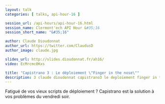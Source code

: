 ```yaml
---
layout: talk
categories: [ talks, api-hour-16 ]

session_url: /api-hours/api-hour-16.html
session_name: Clermont'ech API Hour &#35;16
session_short_name: "&#35;16"

author: Claude Dioudonnat
author_url: https://twitter.com/ClaudusD
author_image: claude.jpg

slides_url: http://slides.dioudonnat.fr/ah16/
video: EcMrcmc0Kxs

title: "Capistrano 3 : Le déploiement \"Finger in the nose\""
description: 3 claude dioudonnat capistrano3 le deploiement finger in the nose
---
```




Fatigué de vos vieux scripts de déploiement ? Capistrano est la solution à vos
problèmes du vendredi soir.
